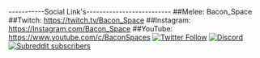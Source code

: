 -----------Social Link's--------------------------
##Melee: Bacon_Space
##Twitch: https://twitch.tv/Bacon_Space
##Instagram: https://Instagram.com/Bacon_Space
##YouTube: https://www.youtube.com/c/BaconSpaces
[![Twitter Follow](https://img.shields.io/twitter/follow/Bacon_Space?color=2DA1F2&logo=twitter&style=for-the-badge)](https://twitter.com/intent/follow?original_referer=https%3A%2F%2Fglimesh.tv%2Fbacon_space&screen_name=Bacon_Space)
[![Discord](https://img.shields.io/discord/95608213499555840?label=Join%20Our%20Discord%20Server&style=for-the-badge)](https://discord.gg/YhzMBn4)
[![Subreddit subscribers](https://img.shields.io/reddit/subreddit-subscribers/Bacon_Space?style=for-the-badge)](https://reddit.com/r/Bacon_Space)
